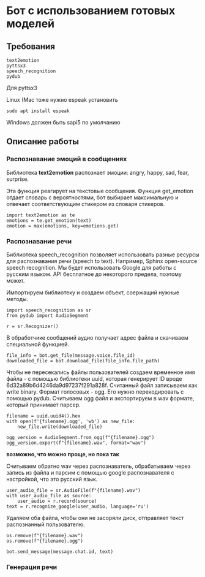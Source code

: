 # Бот с использованием готовых моделей


## Требования
```
text2emotion
pyttsx3
speech_recognition
pydub
```

Для pyttsx3

Linux (Mac тоже нужно espeak установить
```
sudo apt install espeak
```

Windows должен быть sapi5 по умолчанию


## Описание работы

### Распознавание эмоций в сообщениях

Библиотека **text2emotion** распознает эмоции: angry, happy, sad, fear, surprise.

Эта функция реагирует на текстовые сообщения. Функция get_emotion отдает словарь с вероятностями, бот выбирает максимальную и отвечает соответствующим стикером из словаря стикеров.

```
import text2emotion as te
emotions = te.get_emotion(text)
emotion = max(emotions, key=emotions.get)
```

### Распознавание речи

Библиотека speech_recognition позволяет использовать разные ресурсы для распознавания речи (speech to text). Например, Sphinx open-source speech recognition. Мы будет использовать Google для работы с русским языком. API бесплатное до некоторого предела, поэтому может.

Импортируем библиотеку и создаем объект, соержащий нужные методы.
```
import speech_recognition as sr
from pydub import AudioSegment

r = sr.Recognizer()
```
В обработчике сообщений аудио получает адрес файла и скачиваем специальной функцией.
```
file_info = bot.get_file(message.voice.file_id)
downloaded_file = bot.download_file(file_info.file_path)
```
Чтобы не пересекались файлы пользователей создаем временное имя файла - с помощью библиотеки uuid, которая генерирует ID вроде 6d32a89b6d4246da9d97237f291a828f. Считанный файл записываем как write binary. Формат голосовых - ogg. Его нужно перекодировать с помощью pydub. Считываем ogg файл и экспортируем в wav формате, который принимает парсер.
```
filename = uuid.uuid4().hex
with open(f'{filename}.ogg', 'wb') as new_file:
    new_file.write(downloaded_file)

ogg_version = AudioSegment.from_ogg(f"{filename}.ogg")
ogg_version.export(f"{filename}.wav", format="wav")
```
**возможно, что можно проще, но пока так**

Считываем обратно wav через распознаватель, обрабатываем через запись из файла и парсим с помощью google распознавателя с настройкой, что это русский язык.

```
user_audio_file = sr.AudioFile(f"{filename}.wav")
with user_audio_file as source:
    user_audio = r.record(source)
text = r.recognize_google(user_audio, language='ru')
```
Удаляем оба файла, чтобы они не засоряли диск, отправляет текст распознанный пользователю.
```
os.remove(f"{filename}.wav")
os.remove(f"{filename}.ogg")

bot.send_message(message.chat.id, text)
```


### Генерация речи
